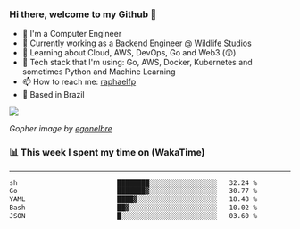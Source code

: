 ### Hi there, welcome to my Github 👋

- 📖 I'm a Computer Engineer
- 🔭 Currently working as a Backend Engineer @ [Wildlife Studios](https://wildlifestudios.com/)
- 🌱 Learning about Cloud, AWS, DevOps, Go and Web3 (😲)
- 🚀 Tech stack that I'm using: Go, AWS, Docker, Kubernetes and sometimes Python and Machine Learning
- 📫 How to reach me: [raphaelfp](https://linkedin.com/in/raphaelfp)
- 🏡 Based in Brazil

![](https://github.com/raphaelfp/gophers/blob/master/.thumb/animation/morning-coffee-3x.gif)

*Gopher image by [egonelbre](https://github.com/egonelbre/)*

### 📊 This week I spent my time on (WakaTime)

---

<!--START_SECTION:waka-->

```txt
sh                         ████████░░░░░░░░░░░░░░░░░   32.24 %
Go                         ███████▓░░░░░░░░░░░░░░░░░   30.77 %
YAML                       ████▓░░░░░░░░░░░░░░░░░░░░   18.48 %
Bash                       ██▓░░░░░░░░░░░░░░░░░░░░░░   10.02 %
JSON                       █░░░░░░░░░░░░░░░░░░░░░░░░   03.60 %
```

<!--END_SECTION:waka-->
